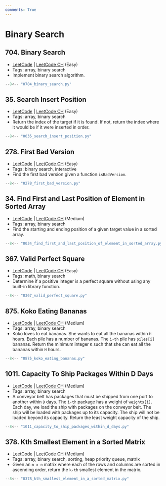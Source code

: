 ```yaml
---
comments: True
---
```


# Binary Search

## 704. Binary Search

-   [LeetCode](https://leetcode.com/problems/binary-search/) | [LeetCode CH](https://leetcode.cn/problems/binary-search/) (Easy)
-   Tags: array, binary search
-   Implement binary search algorithm.

```python
--8<-- "0704_binary_search.py"
```

## 35. Search Insert Position

-   [LeetCode](https://leetcode.com/problems/search-insert-position/) | [LeetCode CH](https://leetcode.cn/problems/search-insert-position/) (Easy)
-   Tags: array, binary search
-   Return the index of the target if it is found. If not, return the index where it would be if it were inserted in order.

```python
--8<-- "0035_search_insert_position.py"
```

## 278. First Bad Version

-   [LeetCode](https://leetcode.com/problems/first-bad-version/) | [LeetCode CH](https://leetcode.cn/problems/first-bad-version/) (Easy)
-   Tags: binary search, interactive
-   Find the first bad version given a function `isBadVersion`.

```python
--8<-- "0278_first_bad_version.py"
```

## 34. Find First and Last Position of Element in Sorted Array

-   [LeetCode](https://leetcode.com/problems/find-first-and-last-position-of-element-in-sorted-array/) | [LeetCode CH](https://leetcode.cn/problems/find-first-and-last-position-of-element-in-sorted-array/) (Medium)
-   Tags: array, binary search
-   Find the starting and ending position of a given target value in a sorted array.

```python
--8<-- "0034_find_first_and_last_position_of_element_in_sorted_array.py"
```

## 367. Valid Perfect Square

-   [LeetCode](https://leetcode.com/problems/valid-perfect-square/) | [LeetCode CH](https://leetcode.cn/problems/valid-perfect-square/) (Easy)
-   Tags: math, binary search
-   Determine if a positive integer is a perfect square without using any built-in library function.

```python
--8<-- "0367_valid_perfect_square.py"
```

## 875. Koko Eating Bananas

-   [LeetCode](https://leetcode.com/problems/koko-eating-bananas/) | [LeetCode CH](https://leetcode.cn/problems/koko-eating-bananas/) (Medium)
-   Tags: array, binary search
-   Koko loves to eat bananas. She wants to eat all the bananas within `H` hours. Each pile has a number of bananas. The `i-th` pile has `piles[i]` bananas. Return the minimum integer `K` such that she can eat all the bananas within `H` hours.

```python
--8<-- "0875_koko_eating_bananas.py"
```

## 1011. Capacity To Ship Packages Within D Days

-   [LeetCode](https://leetcode.com/problems/capacity-to-ship-packages-within-d-days/) | [LeetCode CH](https://leetcode.cn/problems/capacity-to-ship-packages-within-d-days/) (Medium)
-   Tags: array, binary search
-   A conveyor belt has packages that must be shipped from one port to another within `D` days. The `i-th` package has a weight of `weights[i]`. Each day, we load the ship with packages on the conveyor belt. The ship will be loaded with packages up to its capacity. The ship will not be loaded beyond its capacity. Return the least weight capacity of the ship.

```python
--8<-- "1011_capacity_to_ship_packages_within_d_days.py"
```

## 378. Kth Smallest Element in a Sorted Matrix

-   [LeetCode](https://leetcode.com/problems/kth-smallest-element-in-a-sorted-matrix/) | [LeetCode CH](https://leetcode.cn/problems/kth-smallest-element-in-a-sorted-matrix/) (Medium)
-   Tags: array, binary search, sorting, heap priority queue, matrix
-   Given an `n x n` matrix where each of the rows and columns are sorted in ascending order, return the `k-th` smallest element in the matrix.

```python
--8<-- "0378_kth_smallest_element_in_a_sorted_matrix.py"
```
